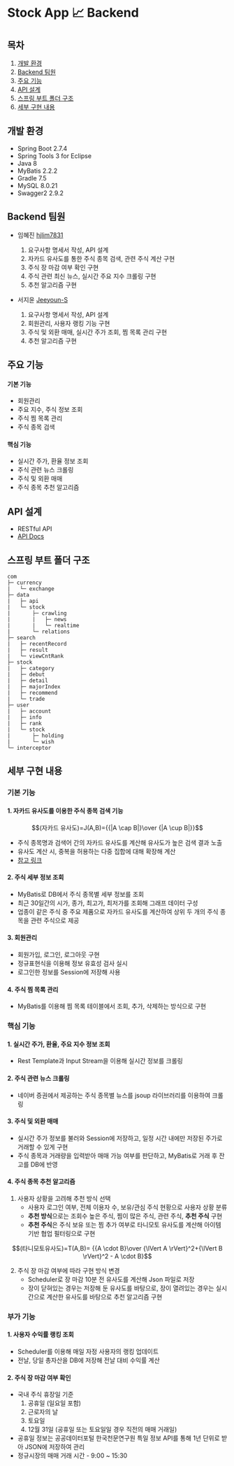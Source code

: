 # Stock App &#128200; Backend

## 목차
1. [개발 환경](#개발-환경)
2. [Backend 팀원](#Backend-팀원)
3. [주요 기능](#주요-기능)
4. [API 설계](#API-설계)
5. [스프링 부트 폴더 구조](#스프링-부트-폴더-구조)
5. [세부 구현 내용](#세부-구현-내용)

## 개발 환경
- Spring Boot 2.7.4
- Spring Tools 3 for Eclipse
- Java 8
- MyBatis 2.2.2
- Gradle 7.5
- MySQL 8.0.21
- Swagger2 2.9.2

## Backend 팀원
- 임혜진 [hjlim7831](https://github.com/hjlim7831)
    1. 요구사항 명세서 작성, API 설계
    2. 자카드 유사도를 통한 주식 종목 검색, 관련 주식 계산 구현
    3. 주식 장 마감 여부 확인 구현
    4. 주식 관련 최신 뉴스, 실시간 주요 지수 크롤링 구현
    5. 추천 알고리즘 구현
    
- 서지윤 [Jeeyoun-S](https://github.com/Jeeyoun-S)
    1. 요구사항 명세서 작성, API 설계
    2. 회원관리, 사용자 랭킹 기능 구현
    3. 주식 및 외환 매매, 실시간 주가 조회, 찜 목록 관리 구현
    4. 추천 알고리즘 구현

## 주요 기능

#### 기본 기능
- 회원관리
- 주요 지수, 주식 정보 조회
- 주식 찜 목록 관리
- 주식 종목 검색

#### 핵심 기능
- 실시간 주가, 환율 정보 조회
- 주식 관련 뉴스 크롤링
- 주식 및 외환 매매
- 주식 종목 추천 알고리즘


## API 설계
- RESTful API
- [API Docs](https://keen-tarsal-f3c.notion.site/API-Docs-4dcd35b711d74b60ab57dbf51159a565)

## 스프링 부트 폴더 구조
```
com
├─ currency
|	└─ exchange
├─ data
|	├─ api
|	└─ stock
|		├─ crawling
|		|	├─ news
|		|	└─ realtime
|		└─ relations
├─ search
|	├─ recentRecord
|	├─ result
|	└─ viewCntRank
├─ stock
|	├─ category
|	├─ debut
|	├─ detail
|	├─ majorIndex
|	├─ recommend
|	└─ trade
├─ user
|	├─ account
|	├─ info
|	├─ rank
|	└─ stock
|		├─ holding
|		└─ wish
└─ interceptor
```

## 세부 구현 내용

### 기본 기능
#### 1. 자카드 유사도를 이용한 주식 종목 검색 기능
$$(자카드 유사도)=J(A,B)={{|A \cap B|}\over {|A \cup B|}}$$
- 주식 종목명과 검색어 간의 자카드 유사도를 계산해 유사도가 높은 검색 결과 노출
- 유사도 계산 시, 중복을 허용하는 다중 집합에 대해 확장해 계산
- [참고 링크](https://school.programmers.co.kr/learn/courses/30/lessons/17677)

#### 2. 주식 세부 정보 조회
- MyBatis로 DB에서 주식 종목별 세부 정보를 조회
- 최근 30일간의  시가, 종가, 최고가, 최저가를 조회해 그래프 데이터 구성
- 업종이 같은 주식 중 주요 제품으로 자카드 유사도를 계산하여 상위 두 개의 주식 종목을 관련 주식으로 제공

#### 3. 회원관리
- 회원가입, 로그인, 로그아웃 구현
- 정규표현식을 이용해 정보 유효성 검사 실시
- 로그인한 정보를 Session에 저장해 사용

#### 4. 주식 찜 목록 관리
- MyBatis를 이용해 찜 목록 테이블에서 조회, 추가, 삭제하는 방식으로 구현

### 핵심 기능
#### 1. 실시간 주가, 환율, 주요 지수 정보 조회
- Rest Template과 Input Stream을 이용해 실시간 정보를 크롤링

#### 2. 주식 관련 뉴스 크롤링
- 네이버 증권에서 제공하는 주식 종목별 뉴스를 jsoup 라이브러리를 이용하여 크롤링

#### 3. 주식 및 외환 매매
- 실시간 주가 정보를 불러와 Session에 저장하고, 일정 시간 내에만 저장된 주가로 거래할 수 있게 구현
- 주식 종목과 거래량을 입력받아 매매 가능 여부를 판단하고, MyBatis로 거래 후 잔고를 DB에 반영

#### 4. 주식 종목 추천 알고리즘
1. 사용자 상황을 고려해 추천 방식 선택  
    - 사용자 로그인 여부, 전체 이용자 수, 보유/관심 주식 현황으로 사용자 상황 분류  
    - **추천 방식**으로는 조회수 높은 주식, 찜이 많은 주식, 관련 주식, **추천 주식** 구현  
    - **추천 주식**은 주식 보유 또는 찜 추가 여부로 타니모토 유사도를 계산해 아이템 기반 협업 필터링으로 구현  

$$(타니모토유사도)=T(A,B)= {{A \cdot B}\over {\lVert A \rVert}^2+{\lVert B \rVert}^2 - A \cdot B}$$

2. 주식 장 마감 여부에 따라 구현 방식 변경  
    - Scheduler로 장 마감 10분 전 유사도를 계산해 Json 파일로 저장  
    - 장이 닫혀있는 경우는 저장해 둔 유사도를 바탕으로, 장이 열려있는 경우는 실시간으로 계산한 유사도를 바탕으로 추천 알고리즘 구현  

### 부가 기능
#### 1. 사용자 수익률 랭킹 조회
- Scheduler를 이용해 매일 자정 사용자의 랭킹 업데이트
- 전날, 당일 총자산을 DB에 저장해 전날 대비 수익률 계산

#### 2. 주식 장 마감 여부 확인
- 국내 주식 휴장일 기준  
    1) 공휴일 (일요일 포함)  
    2) 근로자의 날  
    3) 토요일  
    4) 12월 31일 (공휴일 또는 토요일일 경우 직전의 매매 거래일)  
- 공휴일 정보는 공공데이터포털 한국천문연구원 특일 정보 API를 통해 1년 단위로 받아 JSON에 저장하여 관리
- 정규시장의 매매 거래 시간 - 9:00 ~ 15:30

